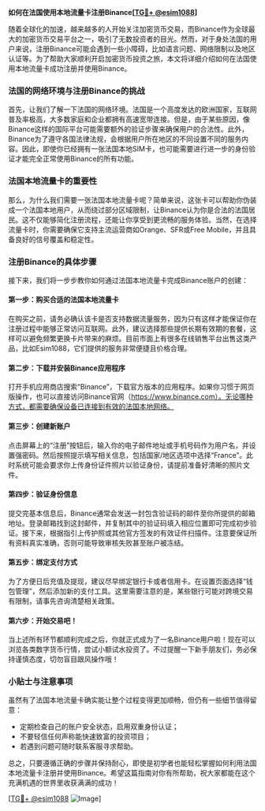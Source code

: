 **如何在法国使用本地流量卡注册Binance[[TG💪+ @esim1088](https://t.me/s/esim1088)]**

随着全球化的加速，越来越多的人开始关注加密货币交易，而Binance作为全球最大的加密货币交易平台之一，吸引了无数投资者的目光。然而，对于身处法国的用户来说，注册Binance可能会遇到一些小障碍，比如语言问题、网络限制以及地区认证等。为了帮助大家顺利开启加密货币投资之旅，本文将详细介绍如何在法国使用本地流量卡成功注册并使用Binance。

### 法国的网络环境与注册Binance的挑战

首先，让我们了解一下法国的网络环境。法国是一个高度发达的欧洲国家，互联网普及率极高，大多数家庭和企业都拥有高速宽带连接。但是，由于某些原因，像Binance这样的国际平台可能需要额外的验证步骤来确保用户的合法性。此外，Binance为了遵守各国法律法规，会根据用户所在地区的不同设置不同的服务内容。因此，即使你已经拥有一张法国本地SIM卡，也可能需要进行进一步的身份验证才能完全正常使用Binance的所有功能。

### 法国本地流量卡的重要性

那么，为什么我们需要一张法国本地流量卡呢？简单来说，这张卡可以帮助你伪装成一个法国本地用户，从而绕过部分区域限制，让Binance认为你是合法的法国居民。这不仅能够简化注册流程，还能让你享受到更流畅的服务体验。当然，在选择流量卡时，你需要确保它支持主流运营商如Orange、SFR或Free Mobile，并且具备良好的信号覆盖和稳定性。

### 注册Binance的具体步骤

接下来，我们将一步步教你如何通过法国本地流量卡完成Binance账户的创建：

#### 第一步：购买合适的法国本地流量卡
在购买之前，请务必确认该卡是否支持数据流量服务，因为只有这样才能保证你在注册过程中能够正常访问互联网。此外，建议选择那些提供长期有效期的套餐，这样可以避免频繁更换卡片带来的麻烦。目前市面上有很多在线销售平台出售这类产品，比如Esim1088，它们提供的服务非常便捷且价格合理。

#### 第二步：下载并安装Binance应用程序
打开手机应用商店搜索“Binance”，下载官方版本的应用程序。如果你习惯于网页版操作，也可以直接访问Binance官网（https://www.binance.com）。无论哪种方式，都需要确保设备已连接到有效的法国本地网络。

#### 第三步：创建新账户
点击屏幕上的“注册”按钮后，输入你的电子邮件地址或手机号码作为用户名，并设置强密码。然后按照提示填写相关信息，包括国家/地区选项中选择“France”。此时系统可能会要求你上传身份证件照片以验证身份，请提前准备好清晰的照片文件。

#### 第四步：验证身份信息
提交完基本信息后，Binance通常会发送一封包含验证码的邮件至你所提供的邮箱地址。登录邮箱找到这封邮件，并复制其中的验证码填入相应位置即可完成初步验证。接下来，根据指引上传护照或其他官方签发的有效证件扫描件。注意要保证所有资料真实准确，否则可能导致审核失败甚至账户被冻结。

#### 第五步：绑定支付方式
为了方便日后充值及提现，建议尽早绑定银行卡或者信用卡。在设置页面选择“钱包管理”，然后添加新的支付工具。这里需要注意的是，某些银行可能对跨境交易有限制，请事先咨询清楚相关政策。

#### 第六步：开始交易吧！
当上述所有环节都顺利完成之后，你就正式成为了一名Binance用户啦！现在可以浏览各类数字货币行情，尝试小额试水投资了。不过提醒一下新手朋友们，务必保持谨慎态度，切勿盲目跟风操作哦！

### 小贴士与注意事项

虽然有了法国本地流量卡确实能让整个过程变得更加顺畅，但仍有一些细节值得留意：
- 定期检查自己的账户安全状态，启用双重身份认证；
- 不要轻信任何声称能快速致富的投资项目；
- 若遇到问题可随时联系客服寻求帮助。

总之，只要遵循正确的步骤并保持耐心，即使是初学者也能轻松掌握如何利用法国本地流量卡注册并使用Binance。希望这篇指南对你有所帮助，祝大家都能在这个充满机遇的世界里收获满满的成功！

[[TG💪+ @esim1088](https://t.me/s/esim1088) ![Image](https://i.postimg.cc/4NQfJmqS/Snipaste-2025-05-13-00-14-12.png)]